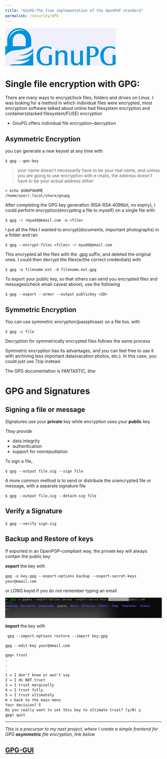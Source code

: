 ```yaml
---
title: "GnuPG-The free implementation of the OpenPGP standard"
permalink: /security/GPG
---
```


![](img/gnupg.png)

# Single file encryption with GPG:

There are many ways to encrypt/lock files, folders and drives on Linux. I was looking for a method in which individual files were encrypted, most encryption software talked about online had filesystem encryption and container(stacked filesystem/FUSE) encryption

- GnuPG offers individual file encryption-decryption

## Asymmetric Encryption

you can generate a new keyset at any time with

`$ gpg --gen-key`

> your name doesn't necessarily have to be your real name, and unless you are going to use encryption with e-mails, the address doesn't have to be your actual address either

```
> echo $GNUPGHOME
/home/user/.local/share/gnupg
```

After completing the GPG key generation (RSA-RSA 4096bit, no expiry), I could perform encryption(encrypting a file to myself) on a single file with

`$ gpg -r rmyadd@email.com -e <file>`

I put all the files I wanted to encrypt(documents, important photographs) in a folder and ran

`$ gpg --encrypt-files <files> -r myadd@email.com`

This encrypted all the files with the .gpg suffix, and deleted the original ones. I could then decrypt the files(w/the correct credentials) with

`$ gpg -o filename.ext -d filename.ext.gpg`

To export your public key, so that others can send you encrypted files and messages(check email caveat above), use the following

`$ gpg --export --armor --output publickey <ID>`

## Symmetric Encryption

You can use symmetric encryption(passphrase) on a file too, with

`$ gpg -c file`

Decryption for symmetrically encrypted files follows the same process

Symmetric encryption has its advantages, and you can feel free to use it with archiving less important data(vacation photos, etc.). In this case, you could just use 7zip instead.

The GPG documentation is FANTASTIC, btw

# GPG and Signatures

## Signing a file or message

Signatures use your **private** key while encryption uses your **public** key

_They provide_

- data integrity
- authentication
- support for nonrepudiation

To sign a file,

`$ gpg --output file.sig --sign file`

A more common method is to send or distribute the unencrypted file or message, with a separate signature file

`$ gpg --output file.sig --detach-sig file`

## Verify a Signature

`$ gpg --verify sign.sig`

## Backup and Restore of keys

If exported in an OpenPGP-compliant way, the private key will always contain the public key

**export** the key with

`gpg -o key.gpg --export-options backup --export-secret-keys your@email.com`

or LONG keyid if you do not remember typing an email

![](img/gnupg_export.png)

**import** the key with

` gpg --import-options restore --import key.gpg`

`gpg --edit-key your@email.com`

```
gpg> trust
.
.
.
1 = I don't know or won't say
2 = I do NOT trust
3 = I trust marginally
4 = I trust fully
5 = I trust ultimately
m = back to the main menu
Your decision? 5
Do you really want to set this key to ultimate trust? (y/N) y
gpg> quit
```

---

_This is a precursor to my next project, where I create a simple frontend for GPG **asymmetric** file encryption, link below_

## [GPG-GUI ](https://elvindesouza.github.io/GPG-GUI/)
